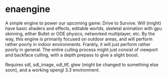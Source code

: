 enaengine
=========
A simple engine to power our upcoming game: Drive to Survive.
Will (might) have basic shaders and effects, editable worlds, skeletal animation with gpu skinning, either Bullet or ODE physics, networked multiplayer, etc.
By the way, this engine is primarily focused on outdoor areas, and will perform rather poorly in indoor environments. Frankly, it will just perform rather poorly in general. The entire culling process might just consist of viewport and backface culling, with a depth prepass to give a slight boost.


Requires sdl, sdl_image, sdl_ttf, glew (might be changed to something else soon), and a working opengl 3.3 environment.
